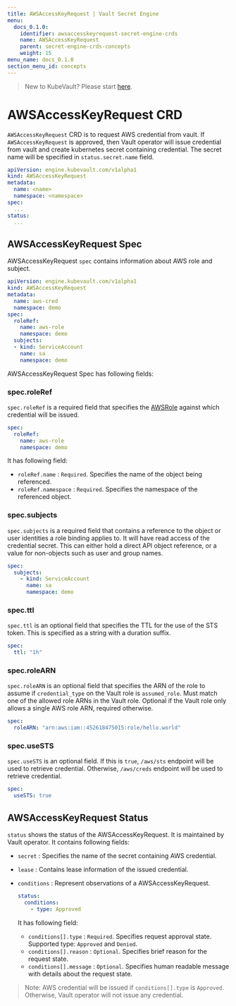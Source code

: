 ```yaml
---
title: AWSAccessKeyRequest | Vault Secret Engine
menu:
  docs_0.1.0:
    identifier: awsaccesskeyrequest-secret-engine-crds
    name: AWSAccessKeyRequest
    parent: secret-engine-crds-concepts
    weight: 15
menu_name: docs_0.1.0
section_menu_id: concepts
---
```


> New to KubeVault? Please start [here](/docs/concepts/README.md).

# AWSAccessKeyRequest CRD

`AWSAccessKeyRequest` CRD is to request AWS credential from vault. If `AWSAccessKeyRequest` is approved, then Vault operator will issue credential from vault and create kubernetes secret containing credential. The secret name will be specified in `status.secret.name` field.

```yaml
apiVersion: engine.kubevault.com/v1alpha1
kind: AWSAccessKeyRequest
metadata:
  name: <name>
  namespace: <namespace>
spec:
  ...
status:
  ...
```

## AWSAccessKeyRequest Spec

AWSAccessKeyRequest `spec` contains information about AWS role and subject.

```yaml
apiVersion: engine.kubevault.com/v1alpha1
kind: AWSAccessKeyRequest
metadata:
  name: aws-cred
  namespace: demo
spec:
  roleRef:
    name: aws-role
    namespace: demo
  subjects:
  - kind: ServiceAccount
    name: sa
    namespace: demo
```

AWSAccessKeyRequest Spec has following fields:

### spec.roleRef

`spec.roleRef` is a required field that specifies the [AWSRole](/docs/concepts/secret-engine-crds/awsrole.md) against which credential will be issued.

```yaml
spec:
  roleRef:
    name: aws-role
    namespace: demo
```

It has following field:

- `roleRef.name` : `Required`. Specifies the name of the object being referenced.
- `roleRef.namespace` : `Required`. Specifies the namespace of the referenced object.

### spec.subjects

`spec.subjects` is a required field that contains a reference to the object or user identities a role binding applies to. It will have read access of the credential secret. This can either hold a direct API object reference, or a value for non-objects such as user and group names.

```yaml
spec:
  subjects:
    - kind: ServiceAccount
      name: sa
      namespace: demo
```

### spec.ttl

`spec.ttl` is an optional field that specifies the TTL for the use of the STS token. This is specified as a string with a duration suffix.

```yaml
spec:
  ttl: "1h"
```

### spec.roleARN

`spec.roleARN` is an optional field that specifies the ARN of the role to assume if `credential_type` on the Vault role is `assumed_role`. Must match one of the allowed role ARNs in the Vault role. Optional if the Vault role only allows a single AWS role ARN, required otherwise.

```yaml
spec:
  roleARN: "arn:aws:iam::452618475015:role/hello.world"
```

### spec.useSTS
`spec.useSTS` is an optional field. If this is `true`, `/aws/sts` endpoint will be used to retrieve credential. Otherwise, `/aws/creds` endpoint will be used to retrieve credential.

```yaml
spec:
  useSTS: true
```

## AWSAccessKeyRequest Status

`status` shows the status of the AWSAccessKeyRequest. It is maintained by Vault operator. It contains following fields:

- `secret` : Specifies the name of the secret containing AWS credential.

- `lease` : Contains lease information of the issued credential.

- `conditions` : Represent observations of a AWSAccessKeyRequest.

    ```yaml
    status:
      conditions:
        - type: Approved
    ```

  It has following field:
  - `conditions[].type` : `Required`. Specifies request approval state. Supported type: `Approved` and `Denied`.
  - `conditions[].reason` : `Optional`. Specifies brief reason for the request state.
  - `conditions[].message` : `Optional`. Specifies human readable message with details about the request state.

> Note: AWS credential will be issued if `conditions[].type` is `Approved`. Otherwise, Vault operator will not issue any credential.
